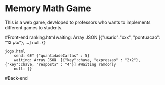 # Memory Math Game
This is a web game, developed to professors who wants to implements different games to students.


#Front-end
    ranking.html
        waiting: Array JSON [{"usario":"xxx", "pontuacao": "12 pts"}, ...]
        null: {}

    jogo.html
        send: GET {"quantidadeCartas" : 5}
        waiting: Array JSON  [{"key":chave, "expressao" : "2+2"}, {"key":chave, "resposta" : "4"}] #Waiting ramdonly
        null: {} 

#Back-end